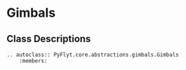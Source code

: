# Gimbals

## Class Descriptions
```{eval-rst}
.. autoclass:: PyFlyt.core.abstractions.gimbals.Gimbals
    :members:
```
